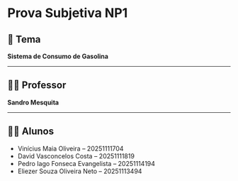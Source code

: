 # Prova Subjetiva NP1

## 🧩 Tema
**Sistema de Consumo de Gasolina**

---

## 👨‍🏫 Professor
**Sandro Mesquita**

---

## 👨‍🎓 Alunos
- Vinícius Maia Oliveira – 20251111704  
- David Vasconcelos Costa – 20251111819  
- Pedro Iago Fonseca Evangelista – 20251114194  
- Eliezer Souza Oliveira Neto – 20251113494
